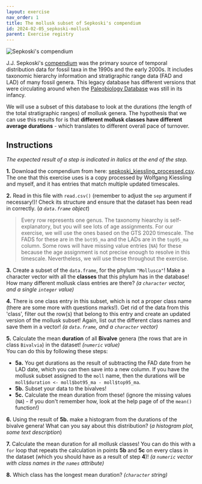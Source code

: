 ```yaml
---
layout: exercise 
nav_order: 1
title: The mollusk subset of Sepkoski's compendium 
id: 2024-02-05_sepkoski-mollusk
parent: Exercise registry
---
```


![Sepkoski's compendium]({{site.url}}{{site.baseurl}}/images/JJSgenus.jpg)


J.J. Sepkoski's [compendium](https://strata.geology.wisc.edu/jack/) was the primary source of temporal distribution data for fossil taxa in the 1990s and the early 2000s. It includes taxonomic hierarchy information and stratigraphic range data (FAD and LAD) of many fossil genera. This legacy database has different versions that were circulating around when the [Paleobiology Database](https://paleobiodb.org/#/) was still in its infancy. 

We will use a subset of this database to look at the durations (the length of the total stratigraphic ranges) of mollusk genera. The hypothesis that we can use this results for is that **different mollusk classes have different average durations** - which translates to different overall pace of turnover. 

## Instructions

*The expected result of a step is indicated in italics at the end of the step.*

**1.** Download the compendium from here: [sepkoski_kiessling_processed.csv]({{site.url}}{{site.baseurl}}/download/sepkoski_kiessling_processed.csv). The one that this exercise uses is a copy processed by Wolfgang Kiessling and myself, and it has entries that match multiple updated timescales. 

**2.** Read in this file with `read.csv()` (remember to adjust the `sep` argument if necessary!)! Check its structure and ensure that the dataset has been read in correctly. (*a `data.frame` object*)

> Every row represents one genus. The taxonomy hiearchy is self-explanatory, but you will see lots of age assignments. For our exercise, we will use the ones based on the GTS 2020 timescale. The FADS for these are in the `bot95_ma` and the LADs are in the `top95_ma` column. Some rows will have missing value entries (`NA`) for these because the age assignment is not precise enough to resolve in this timescale. Nevertheless, we will use these throughout the exercise. 

**3.** Create a subset of the `data.frame`, for the phylum `"Mollusca"`! Make a character vector with all the **classes** that this phylum has in the database! How many different mollusk class entries are there?  *(a `character` vector, and a single `integer` value)* 

**4.** There is one class entry in this subset, which is not a proper class name (there are some more with questions marks!). Get rid of the data from this 'class', filter out the row(s) that belong to this entry and create an updated version of the mollusk subset! Again, list out the different class names and save them in a vector! *(a `data.frame`, and a `character` vector)*

**5.** Calculate the mean **duration** of all **Bivalve** genera (the rows that are in class `Bivalvia`) in the dataset! *(`numeric` value)*   
You can do this by following these steps:  
- **5a.** You get durations as the result of subtracting the FAD date from he LAD date, which you can then save into a new column. If you have the mollusk subset assigned to the `moll` name, then the durations will be `moll$duration <- moll$bot95_ma - moll$top95_ma`.  
- **5b.** Subset your data to the bivalves!  
- **5c.** Calculate the mean duration from these! (ignore the missing values (`NA`) - if you don't remember how, look at the help page of of the `mean()` function!)   

**6.** Using the result of **5b.** make a histogram from the durations of the bivalve genera! What can you say about this distribution? (*a histogram plot, some text description*)

**7.** Calculate the mean duration for all mollusk classes! You can do this with a `for` loop that repeats the calculation in points **5b** and **5c** on every class in the dataset (which you should have as a result of step **4**)!  *(a `numeric` vector with class names in the `names` attribute)*

**8.** Which class has the longest mean duration? *(`character` string)*





 




